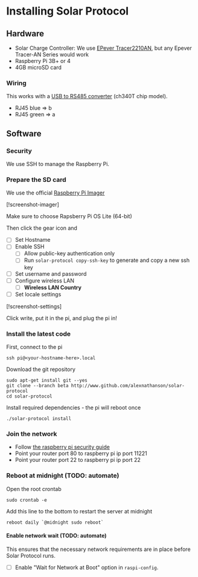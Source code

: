 # Installing Solar Protocol

## Hardware

* Solar Charge Controller: We use [EPever Tracer2210AN](https://www.epever.com/product/tracer-an-10-40a-mppt-charge-controller/), but any Epever Tracer-AN Series would work
* Raspberry Pi 3B+ or 4
* 4GB microSD card

### Wiring

This works with a [USB to RS485 converter](https://www.sparkfun.com/products/15938) (ch340T chip model).

* RJ45 blue => b
* RJ45 green => a

## Software

### Security

We use SSH to manage the Raspberry Pi.

### Prepare the SD card

We use the official [Raspberry Pi Imager](https://www.raspberrypi.com/software/)

[!screenshot-imager]

Make sure to choose Rapsberry Pi OS Lite (64-bit)

Then click the gear icon and
- [ ] Set Hostname
- [ ] Enable SSH
    - [ ] Allow public-key authentication only
    - [ ] Run `solar-protocol copy-ssh-key` to generate and copy a new ssh key
- [ ] Set username and password
- [ ] Configure wireless LAN
    - [ ] **Wireless LAN Country**
- [ ] Set locale settings

[!screenshot-settings]

Click write, put it in the pi, and plug the pi in!

### Install the latest code

First, connect to the pi

    ssh pi@<your-hostname-here>.local

Download the git repository

    sudo apt-get install git --yes
    git clone --branch beta http://www.github.com/alexnathanson/solar-protocol
    cd solar-protocol

Install required dependencies - the pi will reboot once

    ./solar-protocol install

### Join the network

* Follow [the raspberry pi security guide](https://www.raspberrypi.com/documentation/computers/configuration.html#securing-your-raspberry-pi)
* Point your router port 80 to raspberry pi ip port 11221
* Point your router port 22 to raspberry pi ip port 22

### Reboot at midnight (TODO: automate)

Open the root crontab

    sudo crontab -e

Add this line to the bottom to restart the server at midnight

    reboot daily `@midnight sudo reboot`

#### Enable network wait (TODO: automate)

This ensures that the necessary network requirements are in place before Solar Protocol runs.

- [ ] Enable "Wait for Network at Boot" option in `raspi-config`.
